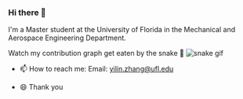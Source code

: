 
### Hi there 👋

I'm a Master student at the University of Florida in the Mechanical and Aerospace Engineering Department. 

<!-- Find more here: https://catiaspsilva.github.io/ -->

Watch my contribution graph get eaten by the snake :snake:
![snake gif](https://github.com/yilinzhangAndy/yilinzhangAndy/blob/output/github-contribution-grid-snake.gif)


- 📫 How to reach me: 
Email: yilin.zhang@ufl.edu


- 😄 Thank you
